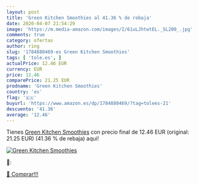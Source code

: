 ```yaml
---
layout: post
title: 'Green Kitchen Smoothies al 41.36 % de rebaja'
date: 2020-04-07 21:54:29
image: 'https://m.media-amazon.com/images/I/61uLJhtwtEL._SL200_.jpg'
comments: true
category: ofertas
author: ring
slug: '1784880469-es Green Kitchen Smoothies'
tags: [ 'tole.es', ]
actualPrice: 12.46 EUR
currency: EUR
price: 12.46
comparePrice: 21.25 EUR
prodname: 'Green Kitchen Smoothies'
country: 'es'
flag: '🇪🇸'
buyurl: 'https://www.amazon.es/dp/1784880469/?tag=tolees-21'
descuento: '41.36'
average: '12.46'
---
```


Tienes [Green Kitchen Smoothies](https://www.amazon.es/dp/1784880469/?tag=tolees-21) con precio final de  12.46 EUR (original: 21.25 EUR) (41.36 %  de rebaja) aqui!

[![Green Kitchen Smoothies](https://m.media-amazon.com/images/I/61uLJhtwtEL._SL200_.jpg)](https://www.amazon.es/dp/1784880469/?tag=tolees-21)

🔎:


[🛒 Comprar!!!](https://www.amazon.es/dp/1784880469/?tag=tolees-21)
